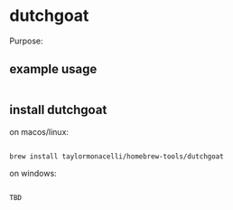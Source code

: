 # dutchgoat

Purpose:


## example usage

```bash


```

## install dutchgoat


on macos/linux:
```bash

brew install taylormonacelli/homebrew-tools/dutchgoat

```


on windows:

```powershell

TBD

```
